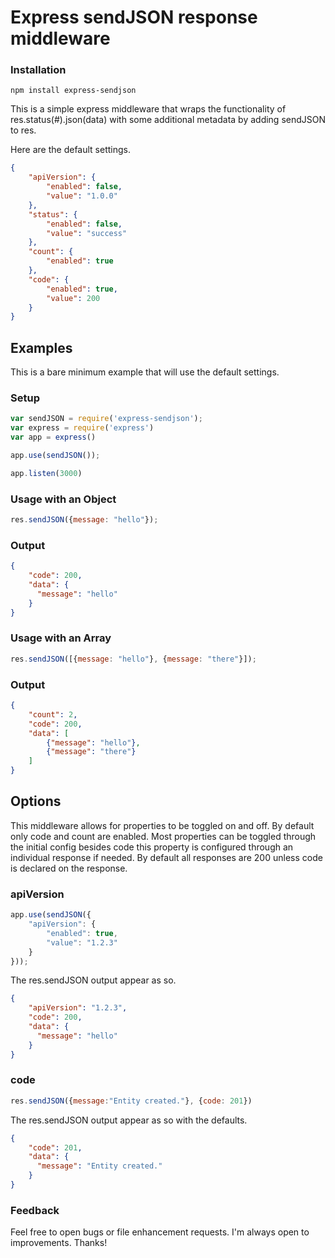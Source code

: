 # Express sendJSON response middleware

### Installation
```
npm install express-sendjson
```

This is a simple express middleware that wraps the functionality of res.status(#).json(data) with some additional metadata by adding sendJSON to res.

Here are the default settings.
```json
{
    "apiVersion": {
        "enabled": false,
        "value": "1.0.0"
    },
    "status": {
        "enabled": false,
        "value": "success"
    },
    "count": {
        "enabled": true
    },
    "code": {
        "enabled": true,
        "value": 200
    }
}
```

## Examples
This is a bare minimum example that will use the default settings.

### Setup
```js
var sendJSON = require('express-sendjson');
var express = require('express')
var app = express()

app.use(sendJSON());

app.listen(3000)
```
### Usage with an Object
```js
res.sendJSON({message: "hello"});
```

### Output
```json
{
    "code": 200,
    "data": {
      "message": "hello"
    }
}
```

### Usage with an Array
```js
res.sendJSON([{message: "hello"}, {message: "there"}]);
```

### Output
```json
{
    "count": 2,
    "code": 200,
    "data": [
        {"message": "hello"},
        {"message": "there"}
    ]
}
```

## Options
This middleware allows for properties to be toggled on and off. By default only code and count are enabled. Most properties can be toggled through the initial config besides code this property is configured through an individual response if needed. By default all responses are 200 unless code is declared on the response.

### apiVersion
```js
app.use(sendJSON({
    "apiVersion": {
        "enabled": true,
        "value": "1.2.3"
    }
}));
```

The res.sendJSON output appear as so.
```json
{
    "apiVersion": "1.2.3",
    "code": 200,
    "data": {
      "message": "hello"
    }
}
```

### code
```js
res.sendJSON({message:"Entity created."}, {code: 201})
```

The res.sendJSON output appear as so with the defaults.
```json
{
    "code": 201,
    "data": {
      "message": "Entity created."
    }
}
```

### Feedback
Feel free to open bugs or file enhancement requests. I'm always open to improvements. Thanks!
